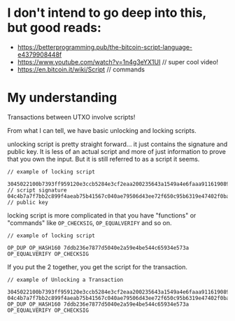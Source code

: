 # I don't intend to go deep into this, but good reads:
- https://betterprogramming.pub/the-bitcoin-script-language-e4379908448f
- https://www.youtube.com/watch?v=1n4g3eYX1UI // super cool video!
- https://en.bitcoin.it/wiki/Script // commands

# My understanding
Transactions between UTXO involve scripts!

From what I can tell, we have basic unlocking and locking scripts.

unlocking script is pretty straight forward... it just contains the signature and public key. It is less of an actual script and more of just information to prove that you own the input. But it is still referred to as a script it seems.
```
// example of locking script

3045022100b7393ff959120e3ccb5284e3cf2eaa200235643a1549a4e6faaa911619089e2b02207b677827c7beeb53503e016a8dd29164d07cb79f0f1e058df9b8dfa3568d029001  // script signature
04c4b7a7f7bb2c899f4aeab75b41567c040ae79506d43ee72f650c95b6319e47402f0ba88d1c5a294d075885442679dc24882ea37c31e0dbc82cfd51ed185d7e94  // public key
```

locking script is more complicated in that you have "functions" or "commands" like `OP_CHECKSIG`, `OP_EQUALVERIFY` and so on.
```
// example of locking script

OP_DUP OP_HASH160 7ddb236e7877d5040e2a59e4be544c65934e573a OP_EQUALVERIFY OP_CHECKSIG
```

If you put the 2 together, you get the script for the transaction.
```
// example of Unlocking a Transaction

3045022100b7393ff959120e3ccb5284e3cf2eaa200235643a1549a4e6faaa911619089e2b02207b677827c7beeb53503e016a8dd29164d07cb79f0f1e058df9b8dfa3568d029001 04c4b7a7f7bb2c899f4aeab75b41567c040ae79506d43ee72f650c95b6319e47402f0ba88d1c5a294d075885442679dc24882ea37c31e0dbc82cfd51ed185d7e94 OP_DUP OP_HASH160 7ddb236e7877d5040e2a59e4be544c65934e573a OP_EQUALVERIFY OP_CHECKSIG
```

